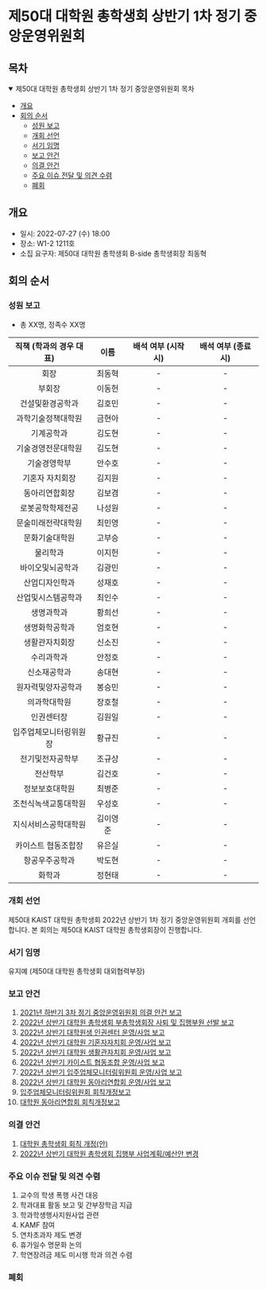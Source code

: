 제50대 대학원 총학생회 상반기 1차 정기 중앙운영위원회
===

## 목차
<details open>
<summary>제50대 대학원 총학생회 상반기 1차 정기 중앙운영위원회 목차</summary>
  
- [개요](#개요) 
- [회의 순서](#회의-순서) 
	- [성원 보고](#성원-보고) 
	- [개회 선언](#개회-선언) 
	- [서기 임명](#서기-임명) 
	- [보고 안건](#보고-안건) 
	- [의결 안건](#의결-안건) 
	- [주요 이슈 전달 및 의견 수렴](#주요-이슈-전달-및-의견-수렴) 
	- [폐회](#폐회) 
</details>

## 개요
- 일시: 2022-07-27 (수) 18:00 
- 장소: W1-2 1211호
- 소집 요구자: 제50대 대학원 총학생회 B-side 총학생회장 최동혁

## 회의 순서
### 성원 보고
- 총 XX명, 정족수 XX명

| 직책 (학과의 경우 대표) | 이름 | 배석 여부 (시작 시) | 배석 여부 (종료 시) |
|:---:|:---:|:---:|:---:|
| 회장 | 최동혁 | - | - |
| 부회장 | 이동헌 | - | - |
| 건설및환경공학과 | 김호민 | - | - |
| 과학기술정책대학원 | 금현아 | - | - |
| 기계공학과 | 김도현 | - | - |
| 기술경영전문대학원 | 김도현 | - | - |
| 기술경영학부 | 안수호 | - | - |
| 기혼자 자치회장 | 김지원 | - | - |
| 동아리연합회장 | 김보겸 | - | - |
| 로봇공학학제전공 | 나성원 | - | - |
| 문술미래전략대학원 | 최민영 | - | - |
| 문화기술대학원 | 고부승 | - | - |
| 물리학과 | 이지헌 | - | - |
| 바이오및뇌공학과 | 김광민 | - | - |
| 산업디자인학과 | 성재호 | - | - |
| 산업및시스템공학과 | 최인수 | - | - |
| 생명과학과 | 황희선 | - | - |
| 생명화학공학과 | 엄호현 | - | - |
| 생활관자치회장 | 신소진 | - | - |
| 수리과학과 | 안정호 | - | - |
| 신소재공학과 | 송대현 | - | - |
| 원자력및양자공학과 | 봉승민 | - | - |
| 의과학대학원 | 장호철 | - | - |
| 인권센터장 | 김원일 | - | - |
| 입주업체모니터링위원장 | 황규진 | - | - |
| 전기및전자공학부 | 조규상 | - | - |
| 전산학부 | 김건호 | - | - |
| 정보보호대학원 | 최병준 | - | - |
| 조천식녹색교통대학원 | 우성호 | - | - |
| 지식서비스공학대학원 | 김이영준 | - | - |
| 카이스트 협동조합장 | 유은실 | - | - |
| 항공우주공학과 | 박도현 | - | - |
| 화학과 | 정현태 | - | - |

### 개회 선언
제50대 KAIST 대학원 총학생회 2022년 상반기 1차 정기 중앙운영위원회 개회를 선언합니다. 본 회의는 제50대 KAIST 대학원 총학생회장이 진행합니다.

### 서기 임명
유지예 (제50대 대학원 총학생회 대외협력부장)

### 보고 안건
1. [2021년 하반기 3차 정기 중앙운영위원회 의결 안건 보고](보고안건/2021년-하반기-3차-정기-중앙운영위원회-의결-안건-보고.md) 
2. [2022년 상반기 대학원 총학생회 부총학생회장 사퇴 및 집행부원 선발 보고](보고안건/2022년-상반기-대학원-총학생회-부총학생회장-사퇴-및-집행부원-선발-보고.md) 
3. [2022년 상반기 대학원생 인권센터 운영/사업 보고](보고안건/2022년-상반기-대학원생-인권센터-운영사업-보고.md) 
4. [2022년 상반기 대학원 기혼자자치회 운영/사업 보고](보고안건/2022년-상반기-대학원-기혼자자치회-운영사업-보고.md) 
5. [2022년 상반기 대학원 생활관자치회 운영/사업 보고](보고안건/2022년-상반기-대학원-생활관자치회-운영사업-보고.md) 
6. [2022년 상반기 카이스트 협동조합 운영/사업 보고](보고안건/2022년-상반기-카이스트-협동조합-운영사업-보고.md) 
7. [2022년 상반기 입주업체모니터링위원회 운영/사업 보고](보고안건/2022년-상반기-입주업체모니터링위원회-운영사업-보고.md) 
8. [2022년 상반기 대학원 동아리연합회 운영/사업 보고](보고안건/2022년-상반기-대학원-동아리연합회-운영사업-보고.md) 
9. [입주업체모니터링위원회 회칙개정보고](보고안건/입주업체모니터링위원회-2022년-상반기-회칙개정보고.md)
10. [대학원 동아리연합회 회칙개정보고](보고안건/대학원-동아리연합회-2022년-상반기-회칙개정보고.md)

### 의결 안건
1. [대학원 총학생회 회칙 개정(안)](의결안건/agenda1.md)
2. [2022년 상반기 대학원 총학생회 집행부 사업계획/예산안 변경](의결안건/agenda2.md)


### 주요 이슈 전달 및 의견 수렴
1. 교수의 학생 폭행 사건 대응
2. 학과대표 활동 보고 및 간부장학금 지급
3. 학과학생행사지원사업 관련
4. KAMF 참여
5. 연차초과자 제도 변경
6. 휴가일수 명문화 논의
7. 학연장려금 제도 미시행 학과 의견 수렴


### 폐회
